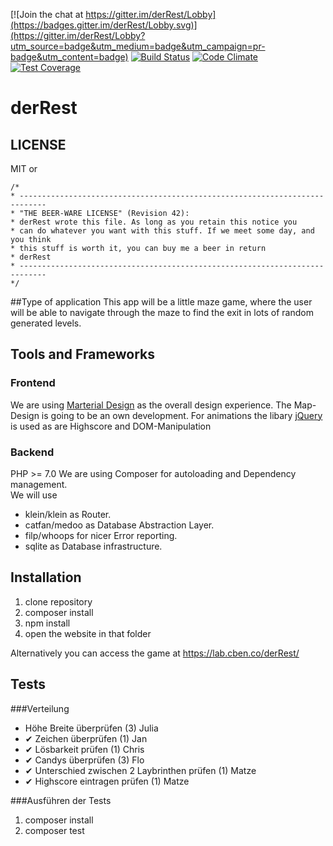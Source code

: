 [![Join the chat at https://gitter.im/derRest/Lobby](https://badges.gitter.im/derRest/Lobby.svg)](https://gitter.im/derRest/Lobby?utm_source=badge&utm_medium=badge&utm_campaign=pr-badge&utm_content=badge)
[![Build Status](https://travis-ci.org/derRest/derRest.svg?branch=master)](https://travis-ci.org/derRest/derRest)
[![Code Climate](https://codeclimate.com/github/derRest/derRest/badges/gpa.svg)](https://codeclimate.com/github/derRest/derRest)
[![Test Coverage](https://codeclimate.com/github/derRest/derRest/badges/coverage.svg)](https://codeclimate.com/github/derRest/derRest/coverage)
# derRest
## LICENSE
MIT or
````
/*
* ----------------------------------------------------------------------------
* "THE BEER-WARE LICENSE" (Revision 42):
* derRest wrote this file. As long as you retain this notice you
* can do whatever you want with this stuff. If we meet some day, and you think
* this stuff is worth it, you can buy me a beer in return
* derRest
* ----------------------------------------------------------------------------
*/
````
##Type of application
This app will be a little maze game, where the user will be able to navigate through the maze to find the exit in lots of random generated levels.


## Tools and Frameworks

### Frontend

We are using <a href="http://materializecss.com"/>Marterial Design</a> as the overall design experience.
The Map-Design is going to be an own development.
For animations  the libary <a href="http://jquery.com/">jQuery</a> is used as are
Highscore and DOM-Manipulation

### Backend

PHP >= 7.0
We are using Composer for autoloading and Dependency management.  
We will use 
 - klein/klein as Router.  
 - catfan/medoo as Database Abstraction Layer.  
 - filp/whoops for nicer Error reporting.
 - sqlite as Database infrastructure.  

## Installation

1. clone repository
2. composer install
3. npm install
3. open the website in that folder

Alternatively you can access the game at https://lab.cben.co/derRest/


## Tests
###Verteilung

 - Höhe Breite überprüfen (3) Julia
 - ✔ Zeichen überprüfen (1) Jan
 - ✔ Lösbarkeit prüfen (1) Chris
 - ✔ Candys überprüfen (3) Flo
 - ✔ Unterschied zwischen 2 Laybrinthen prüfen (1) Matze
 - ✔ Highscore eintragen prüfen (1) Matze
 
###Ausführen der Tests
 1. composer install
 2. composer test
